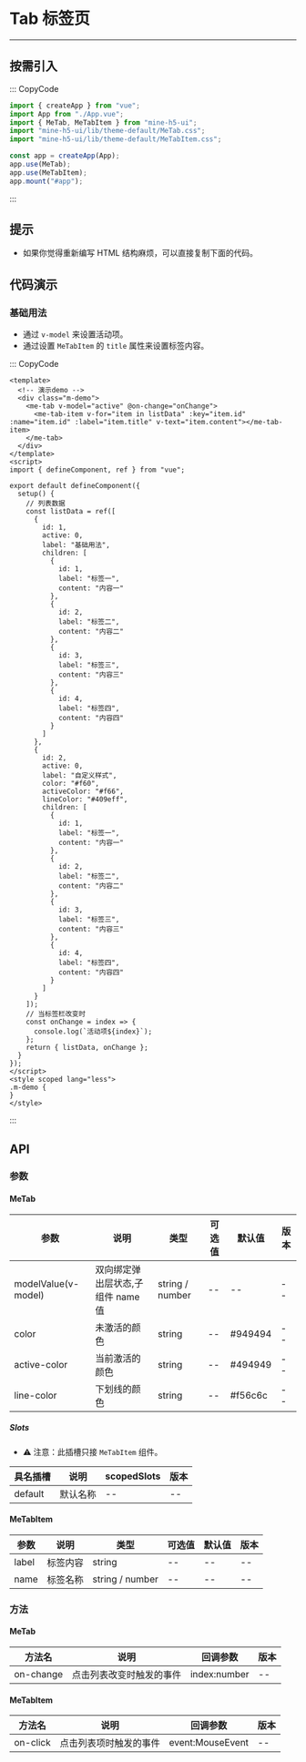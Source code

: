 # Tab 标签页

---

## 按需引入

::: CopyCode

```JavaScript
import { createApp } from "vue";
import App from "./App.vue";
import { MeTab, MeTabItem } from "mine-h5-ui";
import "mine-h5-ui/lib/theme-default/MeTab.css";
import "mine-h5-ui/lib/theme-default/MeTabItem.css";

const app = createApp(App);
app.use(MeTab);
app.use(MeTabItem);
app.mount("#app");
```

:::

## 提示

- 如果你觉得重新编写 HTML 结构麻烦，可以直接复制下面的代码。

## 代码演示

### 基础用法

- 通过 `v-model` 来设置活动项。
- 通过设置 `MeTabItem` 的 `title` 属性来设置标签内容。

::: CopyCode

```Vue
<template>
  <!-- 演示demo -->
  <div class="m-demo">
    <me-tab v-model="active" @on-change="onChange">
      <me-tab-item v-for="item in listData" :key="item.id" :name="item.id" :label="item.title" v-text="item.content"></me-tab-item>
    </me-tab>
  </div>
</template>
<script>
import { defineComponent, ref } from "vue";

export default defineComponent({
  setup() {
    // 列表数据
    const listData = ref([
      {
        id: 1,
        active: 0,
        label: "基础用法",
        children: [
          {
            id: 1,
            label: "标签一",
            content: "内容一"
          },
          {
            id: 2,
            label: "标签二",
            content: "内容二"
          },
          {
            id: 3,
            label: "标签三",
            content: "内容三"
          },
          {
            id: 4,
            label: "标签四",
            content: "内容四"
          }
        ]
      },
      {
        id: 2,
        active: 0,
        label: "自定义样式",
        color: "#f60",
        activeColor: "#f66",
        lineColor: "#409eff",
        children: [
          {
            id: 1,
            label: "标签一",
            content: "内容一"
          },
          {
            id: 2,
            label: "标签二",
            content: "内容二"
          },
          {
            id: 3,
            label: "标签三",
            content: "内容三"
          },
          {
            id: 4,
            label: "标签四",
            content: "内容四"
          }
        ]
      }
    ]);
    // 当标签栏改变时
    const onChange = index => {
      console.log(`活动项${index}`);
    };
    return { listData, onChange };
  }
});
</script>
<style scoped lang="less">
.m-demo {
}
</style>
```

:::

## API

### 参数

#### MeTab

| 参数                | 说明                              | 类型            | 可选值 | 默认值  | 版本 |
| ------------------- | --------------------------------- | --------------- | ------ | ------- | ---- |
| modelValue(v-model) | 双向绑定弹出层状态,子组件 name 值 | string / number | --     | --      | --   |
| color               | 未激活的颜色                      | string          | --     | #949494 | --   |
| active-color        | 当前激活的颜色                    | string          | --     | #494949 | --   |
| line-color          | 下划线的颜色                      | string          | --     | #f56c6c | --   |

##### Slots

- ⚠ 注意：此插槽只接 `MeTabItem` 组件。

| 具名插槽 | 说明     | scopedSlots | 版本 |
| -------- | -------- | ----------- | ---- |
| default  | 默认名称 | --          | --   |

#### MeTabItem

| 参数  | 说明     | 类型            | 可选值 | 默认值 | 版本 |
| ----- | -------- | --------------- | ------ | ------ | ---- |
| label | 标签内容 | string          | --     | --     | --   |
| name  | 标签名称 | string / number | --     | --     | --   |

### 方法

#### MeTab

| 方法名    | 说明                     | 回调参数     | 版本 |
| --------- | ------------------------ | ------------ | ---- |
| on-change | 点击列表改变时触发的事件 | index:number | --   |

#### MeTabItem

| 方法名   | 说明                   | 回调参数         | 版本 |
| -------- | ---------------------- | ---------------- | ---- |
| on-click | 点击列表项时触发的事件 | event:MouseEvent | --   |
